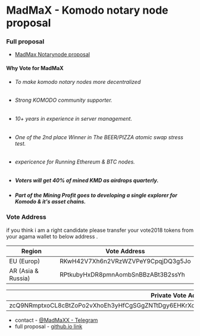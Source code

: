 # MadMaX - Komodo notary node proposal

### Full proposal
+  [MadMax Notarynode proposal](https://codegyte.github.io/)


#### Why Vote for MadMaX
- ###### To make komodo notary nodes more decentralized
- ###### Strong KOMODO community supporter.
- ###### 10+ years in experience in server management.
- ###### One of the 2nd place Winner in The BEER/PIZZA atomic swap stress test.
- ###### expericence for Running Ethereum & BTC nodes.
- ##### Voters will get 40% of mined KMD as airdrops quarterly.
- ##### Part of the Mining Profit goes to developing a single explorer for Komodo & it's asset chains.

### Vote Address

if you think i am a right candidate please transfer your vote2018 tokens from your agama wallet to below address .

| Region | Vote Address |
| ------ | ------ |
| EU (Europ) | RKwH42V7Xh6n2VRzWZVPeY9CpqjDQ3g5Jo |
| AR (Asia & Russia) | RPtkubyHxDR8pmnAombSnBBzABt3B2ssYh |


| Private Vote Address |
| ------ |
| zcQ9NRmptxoCL8cBtZoPo2vXhoEh3yHfCgSGgZNTtDgy6EHKrXd512iDrutvMULQhhU61tRKXtJCd1BQzH5yJVF8LvpsLKA |

+ contact - [@MadMaXX - Telegram](https://web.telegram.org/#/im?p=@MadMaXX)
+ full proposal - [github.io link](https://codegyte.github.io/)
